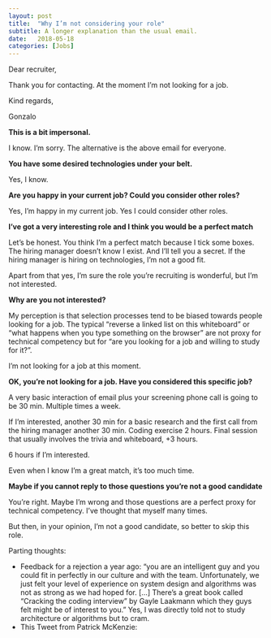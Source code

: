 ```yaml
---
layout:	post
title:	"Why I’m not considering your role"
subtitle: A longer explanation than the usual email.
date:	2018-05-18
categories: [Jobs]
---
```

Dear recruiter,

Thank you for contacting. At the moment I’m not looking for a job.

Kind regards,

Gonzalo

**This is a bit impersonal.**

I know. I’m sorry. The alternative is the above email for everyone.

**You have some desired technologies under your belt.**

Yes, I know.

**Are you happy in your current job? Could you consider other roles?**

Yes, I’m happy in my current job. Yes I could consider other roles.

**I’ve got a very interesting role and I think you would be a perfect match**

Let’s be honest. You think I’m a perfect match because I tick some boxes. The hiring manager doesn’t know I exist. And I’ll tell you a secret. If the hiring manager is hiring on technologies, I’m not a good fit.

Apart from that yes, I’m sure the role you’re recruiting is wonderful, but I’m not interested.

**Why are you not interested?**

My perception is that selection processes tend to be biased towards people looking for a job. The typical “reverse a linked list on this whiteboard” or “what happens when you type something on the browser” are not proxy for technical competency but for “are you looking for a job and willing to study for it?”.

I’m not looking for a job at this moment.

**OK, you’re not looking for a job. Have you considered this specific job?**

A very basic interaction of email plus your screening phone call is going to be 30 min. Multiple times a week.

If I’m interested, another 30 min for a basic research and the first call from the hiring manager another 30 min. Coding exercise 2 hours. Final session that usually involves the trivia and whiteboard, +3 hours.

6 hours if I’m interested.

Even when I know I’m a great match, it’s too much time.

**Maybe if you cannot reply to those questions you’re not a good candidate**

You’re right. Maybe I’m wrong and those questions are a perfect proxy for technical competency. I’ve thought that myself many times.

But then, in your opinion, I’m not a good candidate, so better to skip this role.

Parting thoughts:

* Feedback for a rejection a year ago: “you are an intelligent guy and you could fit in perfectly in our culture and with the team. Unfortunately, we just felt your level of experience on system design and algorithms was not as strong as we had hoped for. […] There’s a great book called “Cracking the coding interview” by Gayle Laakmann which they guys felt might be of interest to you.” Yes, I was directly told not to study architecture or algorithms but to cram.
* This Tweet from Patrick McKenzie:

> [](https://twitter.com/patio11/status/968959448080302080)
